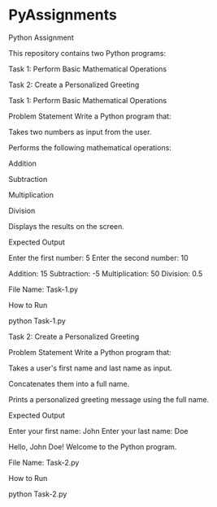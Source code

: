# PyAssignments
Python Assignment

This repository contains two Python programs:

Task 1: Perform Basic Mathematical Operations

Task 2: Create a Personalized Greeting




Task 1: Perform Basic Mathematical Operations

Problem Statement
Write a Python program that:

Takes two numbers as input from the user.

Performs the following mathematical operations:

Addition

Subtraction

Multiplication

Division

Displays the results on the screen.

Expected Output

Enter the first number: 5
Enter the second number: 10

Addition: 15
Subtraction: -5
Multiplication: 50
Division: 0.5


File Name: Task-1.py

How to Run

python Task-1.py




Task 2: Create a Personalized Greeting

Problem Statement
Write a Python program that:

Takes a user's first name and last name as input.

Concatenates them into a full name.

Prints a personalized greeting message using the full name.

Expected Output

Enter your first name: John
Enter your last name: Doe

Hello, John Doe! Welcome to the Python program.


File Name: Task-2.py

How to Run

python Task-2.py
